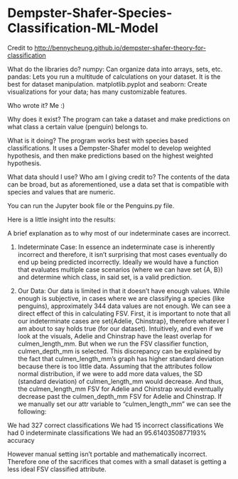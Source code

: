 # Dempster-Shafer-Species-Classification-ML-Model

Credit to http://bennycheung.github.io/dempster-shafer-theory-for-classification

What do the libraries do? 
numpy: Can organize data into arrays, sets, etc.
pandas: Lets you run a multitude of calculations on your dataset. It is the best for dataset manipulation.
matplotlib.pyplot and seaborn: Create visualizations for your data; has many customizable features.

Who wrote it? 
Me :)

Why does it exist?
The program can take a dataset and make predictions on what class a certain value (penguin) belongs to.

What is it doing?
The program works best with species based classifications. It uses a Dempster-Shafer model to 
develop weighted hypothesis, and then make predictions based on the highest weighted hypothesis.

What data should I use? Who am I giving credit to?
The contents of the data can be broad, but as aforementioned, use a data set that is compatible
with species and values that are numeric.

You can run the Jupyter book file or the Penguins.py file. 

Here is a little insight into the results:

A brief explanation as to why most of our indeterminate cases are incorrect.

1) Indeterminate Case:
In essence an indeterminate case is inherently incorrect and therefore, it isn’t surprising
that most cases eventually do end up being predicted incorrectly.
Ideally we would have a function that evaluates multiple case scenarios (where we can have set {A, B})
and determine which class, in said set, is a valid prediction. 

2) Our Data:
Our data is limited in that it doesn’t have enough values. While enough is subjective, in cases
where we are classifying a species (like penguins), approximately 344 data values are not enough.
We can see a direct effect of this in calculating FSV. First, it is important to note that all our
indeterminate cases are set{Adelie, Chinstrap}, therefore whatever I am about to say holds true (for our dataset).
Intuitively, and even if we look at the visuals, Adelie and Chinstrap have the least overlap for
culmen_length_mm. But when we run the FSV classifier function, culmen_depth_mm is selected. 
This discrepancy can be explained by the fact that culmen_length_mm’s graph has higher standard deviation
because there is too little data. Assuming that the attributes follow normal distribution,
if we were to add more data values, the SD (standard deviation) of culmen_length_mm would decrease.
And thus, the culmen_length_mm FSV for Adelie and Chinstrap would eventually decrease past the culmen_depth_mm FSV
for Adelie and Chinstrap. If we manually set our attr variable to “culmen_length_mm” we can see the following:

We had  327 correct classifications
We had  15 incorrect classifications
We had  0 indeterminate classifications
We had an 95.6140350877193% accuracy

However manual setting isn’t portable and mathematically incorrect. Therefore one of the
sacrifices that comes with a small dataset is getting a less ideal FSV classified attribute.
